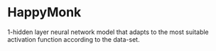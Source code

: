 # HappyMonk
1-hidden layer neural network model that adapts to the most suitable activation function according to the data-set.
